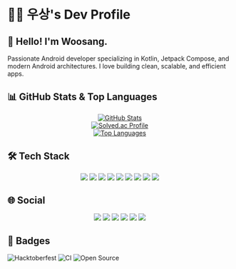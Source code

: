 # 👨‍💻 우상's Dev Profile

## 👋 Hello! I'm Woosang.
Passionate Android developer specializing in Kotlin, Jetpack Compose, and modern Android architectures. I love building clean, scalable, and efficient apps.

## 📊 GitHub Stats & Top Languages

<div align="center">
  <a href="https://github.com/anuraghazra/github-readme-stats">
    <img src="https://github-readme-stats.vercel.app/api?username=woosang1&show_icons=true&theme=tokyonight" alt="GitHub Stats"/>
  </a>
  <br>
    <a href="https://solved.ac/wsl2918">
    <img src="http://mazassumnida.wtf/api/v2/generate_badge?boj=wsl2918&theme=dark" alt="Solved.ac Profile"/>
  </a>
  <br>
  <a href="https://github.com/anuraghazra/github-readme-stats">
    <img src="https://github-readme-stats.vercel.app/api/top-langs/?username=woosang1&layout=compact&theme=tokyonight" alt="Top Languages"/>
  </a>

</div>

## 🛠 Tech Stack

<p align="center">
  <img src="https://img.shields.io/badge/Java-007396?style=flat-square&logo=java&logoColor=white"/>
  <img src="https://img.shields.io/badge/Kotlin-7F52FF?style=flat-square&logo=kotlin&logoColor=white"/>
  <img src="https://img.shields.io/badge/Android%20Studio-3DDC84?style=flat-square&logo=androidstudio&logoColor=white"/>
  <img src="https://img.shields.io/badge/Jetpack%20Compose-4285F4?style=flat-square&logo=jetpack-compose&logoColor=white"/>
  <img src="https://img.shields.io/badge/MVI-2962FF?style=flat-square&logo=redux&logoColor=white"/>
  <img src="https://img.shields.io/badge/Hilt-D00000?style=flat-square&logo=dagger&logoColor=white"/>
  <img src="https://img.shields.io/badge/Coroutine-0095D5?style=flat-square&logo=kotlin&logoColor=white"/>
  <img src="https://img.shields.io/badge/GitHub-181717?style=flat-square&logo=github&logoColor=white"/>
  <img src="https://img.shields.io/badge/Fastlane-00F200?style=flat-square&logo=fastlane&logoColor=white"/>
</p>

## 🌐 Social

<p align="center">
  <a href="https://kakao.com"><img src="https://img.shields.io/badge/kakao-FFCD00?style=flat-square&logo=kakaotalk&logoColor=white"/></a>
  <a href="https://www.naver.com"><img src="https://img.shields.io/badge/naver-03C75A?style=flat-square&logo=naver&logoColor=white"/></a>
  <a href="https://www.google.com"><img src="https://img.shields.io/badge/google-EA4335?style=flat-square&logo=google&logoColor=white"/></a>
  <a href="https://www.instagram.com"><img src="https://img.shields.io/badge/instagram-E4405F?style=flat-square&logo=instagram&logoColor=white"/></a>
  <a href="https://www.facebook.com"><img src="https://img.shields.io/badge/facebook-0866FF?style=flat-square&logo=facebook&logoColor=white"/></a>
  <a href="https://discord.com"><img src="https://img.shields.io/badge/discord-5865F2?style=flat-square&logo=discord&logoColor=white"/></a>
</p>

## 🏅 Badges

![Hacktoberfest](https://img.shields.io/badge/Hacktoberfest-2021-%23ff7b00?style=flat-square&logo=github&logoColor=white)
![CI](https://img.shields.io/badge/CI-Enabled-%2327ae60?style=flat-square&logo=circleci&logoColor=white)
![Open Source](https://img.shields.io/badge/Open%20Source-%23129E57?style=flat-square&logo=github&logoColor=white)
